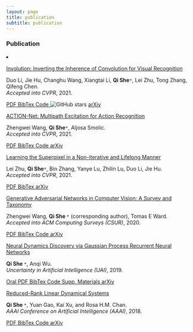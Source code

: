 ```yaml
---
layout: page
title: publication
subtitle: publication
---
```


### **Publication**

<div id="container-publications">
<div class="row">
<div class="col-xs-12 col-md-12">
<li itemscope itemtype="http://schema.org/CreativeWork">

<i class="fa-li fa fa-file-text-o pub-icon" aria-hidden="true"></i>
    <span itemprop="name">
        <a href="https://sheqi.github.io/publication/cvpr21_involution/" itemprop="url">Involution: Inverting the Inherence of Convolution for Visual Recognition</a>
    </span>
    <div class="pub-authors" itemprop="author">
        Duo Li, Jie Hu, Changhu Wang, Xiangtai Li, <b>Qi She</b><code>*</code>, Lei Zhu, Tong Zhang, Qifeng Chen.
    </div>
    <div class="pub-publication">
    <em> Accepted into CVPR</em>, 2021.
    </div>


<p>
<a class="btn btn-primary btn-outline btn-xs" href="https://sheqi.github.io/pdf/CVPR2021_involution.pdf">
PDF
</a>

<a class="btn btn-primary btn-outline btn-xs" href="https://sheqi.github.io/bibtex/CVPR21_involution.bib.txt">
BibTex
</a>

<a class="btn btn-primary btn-outline btn-xs" href="https://github.com/d-li14/involution">
Code
</a>

<img alt="GitHub stars" src="https://img.shields.io/github/stars/WXinlong/DenseCL?label=Stars&style=social">
</a>

<a class="btn btn-primary btn-outline btn-xs" href="https://arxiv.org/abs/2103.06255">
arXiv
</a>
</p>


<i class="fa-li fa fa-file-text-o pub-icon" aria-hidden="true"></i>
    <span itemprop="name">
        <a href="https://sheqi.github.io/publication/cvpr21_actionnet/" itemprop="url">ACTION-Net: Multipath Excitation for Action Recognition</a>
    </span>
    <div class="pub-authors" itemprop="author">
        Zhengwei Wang, <b>Qi She</b><code>*</code>, Aljosa Smolic.
    </div>
    <div class="pub-publication">
    <em> Accepted into CVPR</em>, 2021.
    </div>

<p>
<a class="btn btn-primary btn-outline btn-xs" href="https://sheqi.github.io/pdf/CVPR2021_actionnet.pdf">
PDF
</a>

<a class="btn btn-primary btn-outline btn-xs" href="https://sheqi.github.io/bibtex/CVPR21_actionnet.bib.txt">
BibTex
</a>

<a class="btn btn-primary btn-outline btn-xs" href="https://github.com/V-Sense/ACTION-Net">
Code
</a>

<a class="btn btn-primary btn-outline btn-xs" href="https://arxiv.org/abs/2103.07372">
arXiv
</a>
</p>

<i class="fa-li fa fa-file-text-o pub-icon" aria-hidden="true"></i>
    <span itemprop="name">
        <a href="https://sheqi.github.io/publication/cvpr21_superpixel/" itemprop="url">Learning the Superpixel in a Non-iterative and Lifelong Manner</a>
    </span>
    <div class="pub-authors" itemprop="author">
        Lei Zhu, <b>Qi She</b><code>*</code>, Bin Zhang, Yanye Lu, Zhilin Lu, Duo Li, Jie Hu.
    </div>
    <div class="pub-publication">
    <em> Accepted into CVPR</em>, 2021.
    </div>

<p>
<a class="btn btn-primary btn-outline btn-xs" href="https://sheqi.github.io/pdf/CVPR2021_superpixel.pdf">
PDF
</a>

<a class="btn btn-primary btn-outline btn-xs" href="https://sheqi.github.io/bibtex/CVPR21_superpixel.bib.txt">
BibTex
</a>


<a class="btn btn-primary btn-outline btn-xs" href="https://arxiv.org/abs/2103.10681">
arXiv
</a>
</p>

<i class="fa-li fa fa-file-text-o pub-icon" aria-hidden="true"></i>
    <span itemprop="name">
        <a href="https://sheqi.github.io/publication/csur20/" itemprop="url">Generative Adversarial Networks in Computer Vision: A Survey and Taxonomy</a>
    </span>
    <div class="pub-authors" itemprop="author">
        Zhengwei Wang, <b> Qi She </b><code>*</code> (corresponding author), Tomas E Ward.
    </div>
    <div class="pub-publication">
    <em> Accepted into ACM Computing Surveys (CSUR)</em>, 2020.
    </div>

<p>
<a class="btn btn-primary btn-outline btn-xs" href="https://sheqi.github.io/pdf/CSUR20.pdf">
PDF
</a>

<a class="btn btn-primary btn-outline btn-xs" href="https://sheqi.github.io/bibtex/CSUR20.bib.txt">
BibTex
</a>

<a class="btn btn-primary btn-outline btn-xs" href="https://github.com/sheqi/GAN_Review">
Code
</a>

<a class="btn btn-primary btn-outline btn-xs" href="https://arxiv.org/abs/1906.01529">
arXiv
</a>
</p>


<i class="fa-li fa fa-file-text-o pub-icon" aria-hidden="true"></i>
    <span itemprop="name">
        <a href="https://sheqi.github.io/publication/uai19/" itemprop="url">Neural Dynamics Discovery via Gaussian Process Recurrent Neural Networks</a>
    </span>
    <div class="pub-authors" itemprop="author">
        <b> Qi She </b><code>*</code>, Anqi Wu.
    </div>
    <div class="pub-publication">
    <em> Uncertainty in Artificial Intelligence (UAI)</em>, 2019.
    </div>

<p>
<a class="btn btn-primary btn-outline btn-xs" href="https://www.youtube.com/watch?v=oEIIFZRjObc">
Oral
</a>

<a class="btn btn-primary btn-outline btn-xs" href="https://sheqi.github.io/pdf/UAI2019.pdf">
PDF
</a>

<a class="btn btn-primary btn-outline btn-xs" href="https://sheqi.github.io/bibtex/UAI19.bib.txt">
BibTex
</a>

<a class="btn btn-primary btn-outline btn-xs" href="https://github.com/sheqi/GP-RNN_UAI2019">
Code
</a>

<a class="btn btn-primary btn-outline btn-xs" href="https://sheqi.github.io/sm/UAI2019.pdf">
Supp. Materials
</a>

<a class="btn btn-primary btn-outline btn-xs" href="https://arxiv.org/abs/1907.00650">
arXiv
</a>
</p>


<i class="fa-li fa fa-file-text-o pub-icon" aria-hidden="true"></i>
    <span itemprop="name">
        <a href="https://sheqi.github.io/publication/aaai18/" itemprop="url">Reduced-Rank Linear Dynamical Systems</a>
    </span>
    <div class="pub-authors" itemprop="author">
        <b> Qi She </b><code>*</code>, Yuan Gao, Kai Xu, and Rosa H.M. Chan.
    </div>
    <div class="pub-publication">
    <em>AAAI Conference on Artificial Intelligence (AAAI)</em>, 2018.
    </div>

<p>
<a class="btn btn-primary btn-outline btn-xs" href="https://sheqi.github.io/pdf/AAAI2018.pdf">
PDF
</a>

<a class="btn btn-primary btn-outline btn-xs" href="https://sheqi.github.io/bibtex/AAAI18.bib.txt">
BibTex
</a>

<a class="btn btn-primary btn-outline btn-xs" href="https://github.com/sheqi/">
Code
</a>

<a class="btn btn-primary btn-outline btn-xs" href="https://arxiv.org/abs/1801.08297">
arXiv
</a>
</p>


</li>
</div>
</div>
</div>